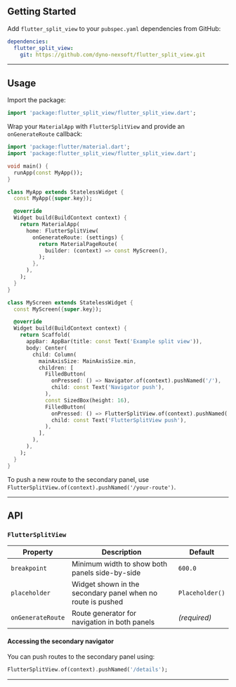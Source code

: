 ## Getting Started

Add `flutter_split_view` to your `pubspec.yaml` dependencies from GitHub:

```yaml
dependencies:
  flutter_split_view:
    git: https://github.com/dyno-nexsoft/flutter_split_view.git
```

---

## Usage

Import the package:

```dart
import 'package:flutter_split_view/flutter_split_view.dart';
```

Wrap your `MaterialApp` with `FlutterSplitView` and provide an `onGenerateRoute` callback:

```dart
import 'package:flutter/material.dart';
import 'package:flutter_split_view/flutter_split_view.dart';

void main() {
  runApp(const MyApp());
}

class MyApp extends StatelessWidget {
  const MyApp({super.key});

  @override
  Widget build(BuildContext context) {
    return MaterialApp(
      home: FlutterSplitView(
        onGenerateRoute: (settings) {
          return MaterialPageRoute(
            builder: (context) => const MyScreen(),
          );
        },
      ),
    );
  }
}

class MyScreen extends StatelessWidget {
  const MyScreen({super.key});

  @override
  Widget build(BuildContext context) {
    return Scaffold(
      appBar: AppBar(title: const Text('Example split view')),
      body: Center(
        child: Column(
          mainAxisSize: MainAxisSize.min,
          children: [
            FilledButton(
              onPressed: () => Navigator.of(context).pushNamed('/'),
              child: const Text('Navigator push'),
            ),
            const SizedBox(height: 16),
            FilledButton(
              onPressed: () => FlutterSplitView.of(context).pushNamed('/'),
              child: const Text('FlutterSplitView push'),
            ),
          ],
        ),
      ),
    );
  }
}
```

To push a new route to the secondary panel, use `FlutterSplitView.of(context).pushNamed('/your-route')`.

---

## API

### `FlutterSplitView`

| Property          | Description                                                 | Default         |
| ----------------- | ----------------------------------------------------------- | --------------- |
| `breakpoint`      | Minimum width to show both panels side-by-side              | `600.0`         |
| `placeholder`     | Widget shown in the secondary panel when no route is pushed | `Placeholder()` |
| `onGenerateRoute` | Route generator for navigation in both panels               | _(required)_    |

#### Accessing the secondary navigator

You can push routes to the secondary panel using:

```dart
FlutterSplitView.of(context).pushNamed('/details');
```

---
